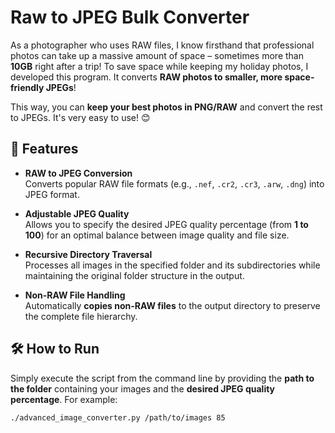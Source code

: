 # Raw to JPEG Bulk Converter

As a photographer who uses RAW files, I know firsthand that professional photos can take up a massive amount of space – sometimes more than **10GB** right after a trip! To save space while keeping my holiday photos, I developed this program. It converts **RAW photos to smaller, more space-friendly JPEGs**!

This way, you can **keep your best photos in PNG/RAW** and convert the rest to JPEGs. It's very easy to use! 😊

## 🚀 Features

- **RAW to JPEG Conversion**  
  Converts popular RAW file formats (e.g., `.nef`, `.cr2`, `.cr3`, `.arw`, `.dng`) into JPEG format.

- **Adjustable JPEG Quality**  
  Allows you to specify the desired JPEG quality percentage (from **1 to 100**) for an optimal balance between image quality and file size.

- **Recursive Directory Traversal**  
  Processes all images in the specified folder and its subdirectories while maintaining the original folder structure in the output.

- **Non-RAW File Handling**  
  Automatically **copies non-RAW files** to the output directory to preserve the complete file hierarchy.

## 🛠️ How to Run

Simply execute the script from the command line by providing the **path to the folder** containing your images and the **desired JPEG quality percentage**. For example:

```bash
./advanced_image_converter.py /path/to/images 85
